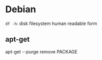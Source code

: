 Debian
======


`df -h`: disk filesystem human readable form 

apt-get
-------
apt-get --purge remove PACKAGE